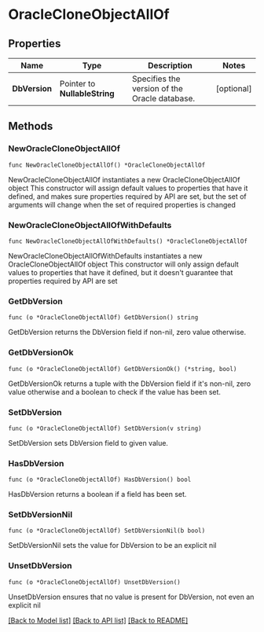 # OracleCloneObjectAllOf

## Properties

Name | Type | Description | Notes
------------ | ------------- | ------------- | -------------
**DbVersion** | Pointer to **NullableString** | Specifies the version of the Oracle database. | [optional] 

## Methods

### NewOracleCloneObjectAllOf

`func NewOracleCloneObjectAllOf() *OracleCloneObjectAllOf`

NewOracleCloneObjectAllOf instantiates a new OracleCloneObjectAllOf object
This constructor will assign default values to properties that have it defined,
and makes sure properties required by API are set, but the set of arguments
will change when the set of required properties is changed

### NewOracleCloneObjectAllOfWithDefaults

`func NewOracleCloneObjectAllOfWithDefaults() *OracleCloneObjectAllOf`

NewOracleCloneObjectAllOfWithDefaults instantiates a new OracleCloneObjectAllOf object
This constructor will only assign default values to properties that have it defined,
but it doesn't guarantee that properties required by API are set

### GetDbVersion

`func (o *OracleCloneObjectAllOf) GetDbVersion() string`

GetDbVersion returns the DbVersion field if non-nil, zero value otherwise.

### GetDbVersionOk

`func (o *OracleCloneObjectAllOf) GetDbVersionOk() (*string, bool)`

GetDbVersionOk returns a tuple with the DbVersion field if it's non-nil, zero value otherwise
and a boolean to check if the value has been set.

### SetDbVersion

`func (o *OracleCloneObjectAllOf) SetDbVersion(v string)`

SetDbVersion sets DbVersion field to given value.

### HasDbVersion

`func (o *OracleCloneObjectAllOf) HasDbVersion() bool`

HasDbVersion returns a boolean if a field has been set.

### SetDbVersionNil

`func (o *OracleCloneObjectAllOf) SetDbVersionNil(b bool)`

 SetDbVersionNil sets the value for DbVersion to be an explicit nil

### UnsetDbVersion
`func (o *OracleCloneObjectAllOf) UnsetDbVersion()`

UnsetDbVersion ensures that no value is present for DbVersion, not even an explicit nil

[[Back to Model list]](../README.md#documentation-for-models) [[Back to API list]](../README.md#documentation-for-api-endpoints) [[Back to README]](../README.md)


